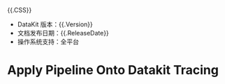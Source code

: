 {{.CSS}}

- DataKit 版本：{{.Version}}
- 文档发布日期：{{.ReleaseDate}}
- 操作系统支持：全平台

# Apply Pipeline Onto Datakit Tracing

